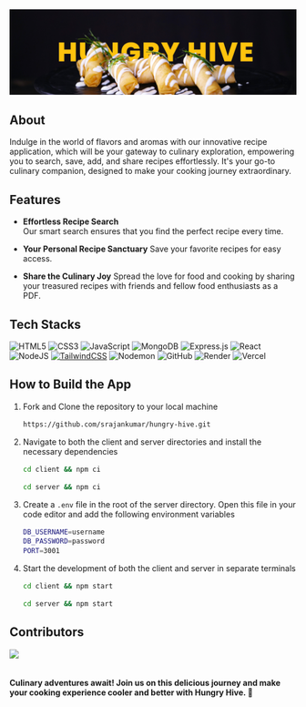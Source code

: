 <div align="center">
  <img src="/assets/banner-image.jpg" alt="banner-image"/>
</div>

## About

Indulge in the world of flavors and aromas with our innovative recipe application, which will be your gateway to culinary exploration, empowering you to search, save, add, and share recipes effortlessly. It's your go-to culinary companion, designed to make your cooking journey extraordinary. 

## Features 

- **Effortless Recipe Search**   
  Our smart search ensures that you find the perfect recipe every time.
  
- **Your Personal Recipe Sanctuary**
  Save your favorite recipes for easy access.

- **Share the Culinary Joy**
  Spread the love for food and cooking by sharing your treasured recipes with friends and fellow food enthusiasts as a PDF.

## Tech Stacks

![HTML5](https://img.shields.io/badge/html5-%23E34F26.svg?style=for-the-badge&logo=html5&logoColor=white)
![CSS3](https://img.shields.io/badge/css3-%231572B6.svg?style=for-the-badge&logo=css3&logoColor=white)
![JavaScript](https://img.shields.io/badge/javascript-%23323330.svg?style=for-the-badge&logo=javascript&logoColor=%23F7DF1E)
![MongoDB](https://img.shields.io/badge/MongoDB-%234ea94b.svg?style=for-the-badge&logo=mongodb&logoColor=white)
![Express.js](https://img.shields.io/badge/express.js-%23404d59.svg?style=for-the-badge&logo=express&logoColor=%2361DAFB)
![React](https://img.shields.io/badge/react-%2320232a.svg?style=for-the-badge&logo=react&logoColor=%2361DAFB)
![NodeJS](https://img.shields.io/badge/node.js-6DA55F?style=for-the-badge&logo=node.js&logoColor=white)
[![TailwindCSS](https://img.shields.io/badge/tailwindcss-%2338B2AC.svg?style=for-the-badge&logo=tailwind-css&logoColor=white)](https://tailwindcss.com)
![Nodemon](https://img.shields.io/badge/NODEMON-%23323330.svg?style=for-the-badge&logo=nodemon&logoColor=%BBDEAD)
![GitHub](https://img.shields.io/badge/github-%23121011.svg?style=for-the-badge&logo=github&logoColor=white)
![Render](https://img.shields.io/badge/Render-%46E3B7.svg?style=for-the-badge&logo=render&logoColor=white)
![Vercel](https://img.shields.io/badge/vercel-%23000000.svg?style=for-the-badge&logo=vercel&logoColor=white)

## How to Build the App

1. Fork and Clone the repository to your local machine

   ```bash
   https://github.com/srajankumar/hungry-hive.git
   ```

2. Navigate to both the client and server directories and install the necessary dependencies

   ```bash
   cd client && npm ci
   ```

   ```bash
   cd server && npm ci
   ```

3. Create a `.env` file in the root of the server directory. Open this file in your code editor and add the following environment variables

   ```bash
   DB_USERNAME=username
   DB_PASSWORD=password
   PORT=3001
   ```

4. Start the development of both the client and server in separate terminals

   ```bash
   cd client && npm start
   ```

   ```bash
   cd server && npm start
   ```

## Contributors

<a href="https://github.com/srajankumar/hungry-hive/graphs/contributors">
    <img src="https://contrib.rocks/image?repo=srajankumar/hungry-hive" />
</a>

<br/>
<br/>

**Culinary adventures await! Join us on this delicious journey and make your cooking experience cooler and better with Hungry Hive. 🌟**
